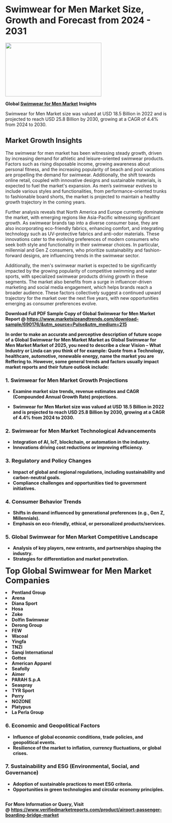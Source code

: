 <H1>Swimwear for Men Market Size, Growth and Forecast from 2024 - 2031</H1><img class="aligncenter size-medium wp-image-584254" src="https://thirdeyenews.in/wp-content/uploads/2024/09/Global-Market-Research-300x168.jpeg" alt="" width="300" height="168" /><p><strong>Global&nbsp;<a href="https://www.marketsizeandtrends.com/download-sample/690176/&amp;utm_source=Pulse&amp;utm_medium=215">Swimwear for Men Market</a> Insights</strong></p><p>Swimwear for Men Market size was valued at USD 18.5 Billion in 2022 and is projected to reach USD 25.8 Billion by 2030, growing at a CAGR of 4.4% from 2024 to 2030.</p><p><h2>Market Growth Insights</h2> <p>The swimwear for men market has been witnessing steady growth, driven by increasing demand for athletic and leisure-oriented swimwear products. Factors such as rising disposable income, growing awareness about personal fitness, and the increasing popularity of beach and pool vacations are propelling the demand for swimwear. Additionally, the shift towards online retail, coupled with innovative designs and sustainable materials, is expected to fuel the market's expansion. As men’s swimwear evolves to include various styles and functionalities, from performance-oriented trunks to fashionable board shorts, the market is projected to maintain a healthy growth trajectory in the coming years.</p> <p><strong></strong></p> <p>Further analysis reveals that North America and Europe currently dominate the market, with emerging regions like Asia-Pacific witnessing significant growth. As swimwear brands tap into a diverse consumer base, they are also incorporating eco-friendly fabrics, enhancing comfort, and integrating technology such as UV-protective fabrics and anti-odor materials. These innovations cater to the evolving preferences of modern consumers who seek both style and functionality in their swimwear choices. In particular, millennial and Gen Z consumers, who prioritize sustainability and fashion-forward designs, are influencing trends in the swimwear sector.</p> <p>Additionally, the men's swimwear market is expected to be significantly impacted by the growing popularity of competitive swimming and water sports, with specialized swimwear products driving growth in these segments. The market also benefits from a surge in influencer-driven marketing and social media engagement, which helps brands reach a broader audience. These factors collectively suggest a continued upward trajectory for the market over the next five years, with new opportunities emerging as consumer preferences evolve.</p> <p><strong></p><p><span class=""><strong>Download Full PDF Sample Copy of Global Swimwear for Men Market Report</strong> @ <a href="https://www.marketsizeandtrends.com/download-sample/690176/&amp;utm_source=Pulse&amp;utm_medium=215" target="_blank">https://www.marketsizeandtrends.com/download-sample/690176/&amp;utm_source=Pulse&amp;utm_medium=215</a></span></p><p>In order to make an accurate and perceptive description of future scope of a Global&nbsp;Swimwear for Men Market Market as Global&nbsp;Swimwear for Men Market Market of 2025, you need to describe a clear Vision &ndash; What Industry or Linda can you think of for example: Quote from a Technology, healthcare, automotive, renewable energy, name the market you are Reffering to. However, some general trends and factors usually impact market reports and their future outlook include:</p><h3>1.&nbsp;<strong>Swimwear for Men Market Growth Projections</strong></h3><ul><li>Examine market size trends, revenue estimates and CAGR (Compounded Annual Growth Rate) projections.</li><li><p>Swimwear for Men Market size was valued at USD 18.5 Billion in 2022 and is projected to reach USD 25.8 Billion by 2030, growing at a CAGR of 4.4% from 2024 to 2030.</p></li></ul><h3>2.&nbsp;<strong>Swimwear for Men Market Technological Advancements</strong></h3><ul><li>Integration of AI, IoT, blockchain, or automation in the industry.</li><li>Innovations driving cost reductions or improving efficiency.</li></ul><h3>3.&nbsp;<strong>Regulatory and Policy Changes</strong></h3><ul><li>Impact of global and regional regulations, including sustainability and carbon-neutral goals.</li><li>Compliance challenges and opportunities tied to government initiatives.</li></ul><h3>4.&nbsp;<strong>Consumer Behavior Trends</strong></h3><ul><li>Shifts in demand influenced by generational preferences (e.g., Gen Z, Millennials).</li><li>Emphasis on eco-friendly, ethical, or personalized products/services.</li></ul><h3>5.&nbsp;<strong>Global Swimwear for Men Market Competitive Landscape</strong></h3><ul><li>Analysis of key players, new entrants, and partnerships shaping the industry.</li><li>Strategies for differentiation and market penetration.</li></ul><p data-pm-slice="1 1 []"><span style="color: inherit; font-family: inherit; font-size: 25px;">Top Global Swimwear for Men Market Companies</span></p><div class="" data-test-id=""><p><li>Pentland Group</li><li> Arena</li><li> Diana Sport</li><li> Hosa</li><li> Zoke</li><li> Dolfin Swimwear</li><li> Derong Group</li><li> FEW</li><li> Wacoal</li><li> Yingfa</li><li> TNZI</li><li> Sanqi International</li><li> Gottex</li><li> American Apparel</li><li> Seafolly</li><li> Aimer</li><li> PARAH S.p.A</li><li> Seaspray</li><li> TYR Sport</li><li> Perry</li><li> NOZONE</li><li> Platypus</li><li> La Perla Group</li></p></div><h3>6.&nbsp;<strong>Economic and Geopolitical Factors</strong></h3><ul><li>Influence of global economic conditions, trade policies, and geopolitical events.</li><li>Resilience of the market to inflation, currency fluctuations, or global crises.</li></ul><h3>7.&nbsp;<strong>Sustainability and ESG (Environmental, Social, and Governance)</strong></h3><ul><li>Adoption of sustainable practices to meet ESG criteria.</li><li>Opportunities in green technologies and circular economy principles.</li></ul><h2><strong style="font-size: 14px;">For More Information or Query, Visit @&nbsp;</strong><a style="background-color: #ffffff; font-size: 14px;" href="https://www.marketsizeandtrends.com/report/swimwear-for-men-market/" target="_blank">https://www.verifiedmarketreports.com/product/airport-passenger-boarding-bridge-market</a></h2>
